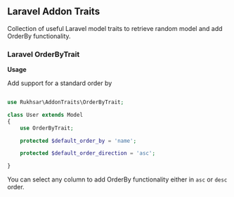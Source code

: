 ## Laravel Addon Traits

Collection of useful Laravel model traits to retrieve random model and add OrderBy functionality.

### Laravel OrderByTrait

**Usage**

Add support for a standard order by

```php

use Rukhsar\AddonTraits\OrderByTrait;

class User extends Model
{
    use OrderByTrait;

    protected $default_order_by = 'name';

    protected $default_order_direction = 'asc';

}

```

You can select any column to add OrderBy functionality either in `asc` or `desc` order.
